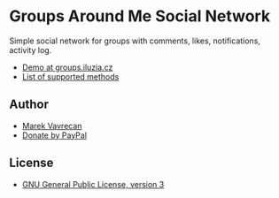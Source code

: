 Groups Around Me Social Network
=====================

Simple social network for groups with comments, likes, notifications, activity log.

- [Demo at groups.iluzia.cz](http://groups.iluzia.cz)
- [List of supported methods](http://groups-api.iluzia.cz/tools/documentation/)

## Author
- [Marek Vavrecan](mailto:vavrecan@gmail.com)
- [Donate by PayPal](https://www.paypal.com/cgi-bin/webscr?cmd=_donations&business=DX479UBWGSMUG&lc=US&item_name=Friend%20List%20Watcher&currency_code=USD&bn=PP%2dDonationsBF%3abtn_donateCC_LG%2egif%3aNonHosted)

## License
- [GNU General Public License, version 3](http://www.gnu.org/licenses/gpl-3.0.html)
